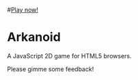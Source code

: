 #[Play now!](http://rafaelcastrocouto.github.com/arkanoid/arkanoid.htm "Play now!")

Arkanoid
=======
A JavaScript 2D game for HTML5 browsers.

Please gimme some feedback!